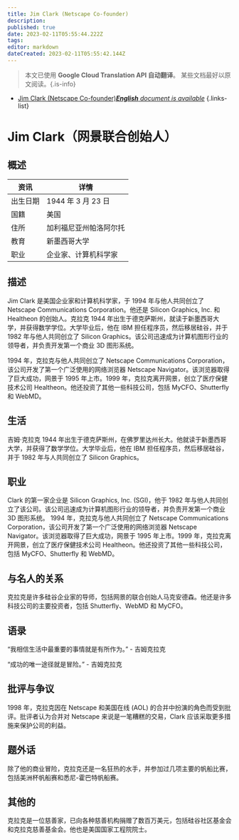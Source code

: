 ```yaml
---
title: Jim Clark (Netscape Co-founder)
description: 
published: true
date: 2023-02-11T05:55:44.222Z
tags: 
editor: markdown
dateCreated: 2023-02-11T05:55:42.144Z
---
```


> 本文已使用 **Google Cloud Translation API 自动翻译**。
某些文档最好以原文阅读。{.is-info}



- [Jim Clark (Netscape Co-founder)***English** document is available*](/en/Knowledge-base/Dictionary/Person/jim-clark-netscape-co-founder)
{.links-list}


# Jim Clark（网景联合创始人）

## 概述

|资讯 |详情 |
| ---------- | ------ |
|出生日期 | 1944 年 3 月 23 日 |
|国籍 |美国 |
|住所 |加利福尼亚州帕洛阿尔托 |
|教育 |新墨西哥大学 |
|职业 |企业家、计算机科学家 |

## 描述

Jim Clark 是美国企业家和计算机科学家，于 1994 年与他人共同创立了 Netscape Communications Corporation。他还是 Silicon Graphics, Inc. 和 Healtheon 的创始人。克拉克 1944 年出生于德克萨斯州，就读于新墨西哥大学，并获得数学学位。大学毕业后，他在 IBM 担任程序员，然后移居硅谷，并于 1982 年与他人共同创立了 Silicon Graphics。该公司迅速成为计算机图形行业的领导者，并负责开发第一个商业 3D 图形系统。

1994 年，克拉克与他人共同创立了 Netscape Communications Corporation，该公司开发了第一个广泛使用的网络浏览器 Netscape Navigator。该浏览器取得了巨大成功，网景于 1995 年上市。1999 年，克拉克离开网景，创立了医疗保健技术公司 Healtheon。他还投资了其他一些科技公司，包括 MyCFO、Shutterfly 和 WebMD。

## 生活

吉姆·克拉克 1944 年出生于德克萨斯州，在佛罗里达州长大。他就读于新墨西哥大学，并获得了数学学位。大学毕业后，他在 IBM 担任程序员，然后移居硅谷，并于 1982 年与人共同创立了 Silicon Graphics。

## 职业

Clark 的第一家企业是 Silicon Graphics, Inc. (SGI)，他于 1982 年与他人共同创立了该公司。该公司迅速成为计算机图形行业的领导者，并负责开发第一个商业 3D 图形系统。 1994 年，克拉克与他人共同创立了 Netscape Communications Corporation，该公司开发了第一个广泛使用的网络浏览器 Netscape Navigator。该浏览器取得了巨大成功，网景于 1995 年上市。1999 年，克拉克离开网景，创立了医疗保健技术公司 Healtheon。他还投资了其他一些科技公司，包括 MyCFO、Shutterfly 和 WebMD。

## 与名人的关系

克拉克是许多硅谷企业家的导师，包括网景的联合创始人马克安德森。他还是许多科技公司的主要投资者，包括 Shutterfly、WebMD 和 MyCFO。

## 语录

“我相信生活中最重要的事情就是有所作为。” - 吉姆克拉克

“成功的唯一途径就是冒险。” - 吉姆克拉克

## 批评与争议

1998 年，克拉克因在 Netscape 和美国在线 (AOL) 的合并中扮演的角色而受到批评。批评者认为合并对 Netscape 来说是一笔糟糕的交易，Clark 应该采取更多措施来保护公司的利益。

## 题外话

除了他的商业冒险，克拉克还是一名狂热的水手，并参加过几项主要的帆船比赛，包括美洲杯帆船赛和悉尼-霍巴特帆船赛。

## 其他的

克拉克是一位慈善家，已向各种慈善机构捐赠了数百万美元，包括硅谷社区基金会和克拉克慈善基金会。他也是美国国家工程院院士。